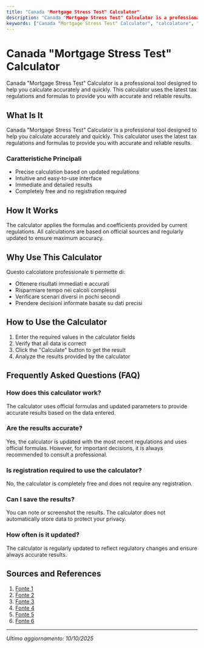 ```yaml
---
title: "Canada "Mortgage Stress Test" Calculator"
description: "Canada "Mortgage Stress Test" Calculator is a professional tool designed to help you calculate accurately and quickly. This calculator uses the latest tax regulations and formulas to provide you with accurate and reliable results."
keywords: ["Canada "Mortgage Stress Test" Calculator", "calcolatore", "calcolo online"]
---
```


# Canada "Mortgage Stress Test" Calculator

Canada "Mortgage Stress Test" Calculator is a professional tool designed to help you calculate accurately and quickly. This calculator uses the latest tax regulations and formulas to provide you with accurate and reliable results.

## What Is It

Canada "Mortgage Stress Test" Calculator is a professional tool designed to help you calculate accurately and quickly. This calculator uses the latest tax regulations and formulas to provide you with accurate and reliable results.

### Caratteristiche Principali

- Precise calculation based on updated regulations
- Intuitive and easy-to-use interface
- Immediate and detailed results
- Completely free and no registration required

## How It Works

The calculator applies the formulas and coefficients provided by current regulations. All calculations are based on official sources and regularly updated to ensure maximum accuracy.

## Why Use This Calculator

Questo calcolatore professionale ti permette di:

- Ottenere risultati immediati e accurati
- Risparmiare tempo nei calcoli complessi
- Verificare scenari diversi in pochi secondi
- Prendere decisioni informate basate su dati precisi

## How to Use the Calculator

1. Enter the required values in the calculator fields
2. Verify that all data is correct
3. Click the "Calculate" button to get the result
4. Analyze the results provided by the calculator

## Frequently Asked Questions (FAQ)

### How does this calculator work?

The calculator uses official formulas and updated parameters to provide accurate results based on the data entered.

### Are the results accurate?

Yes, the calculator is updated with the most recent regulations and uses official formulas. However, for important decisions, it is always recommended to consult a professional.

### Is registration required to use the calculator?

No, the calculator is completely free and does not require any registration.

### Can I save the results?

You can note or screenshot the results. The calculator does not automatically store data to protect your privacy.

### How often is it updated?

The calculator is regularly updated to reflect regulatory changes and ensure always accurate results.

## Sources and References

1. [Fonte 1](https://itools-ioutils.fcac-acfc.gc.ca/mq-hq/MQ-EAPH-eng.aspx)
2. [Fonte 2](https://wowa.ca/calculators/stress-test)
3. [Fonte 3](https://rates.ca/mortgage-calculators/mortgage-stress-test)
4. [Fonte 4](https://www.nesto.ca/mortgage-basics/stress-test-calculator/)
5. [Fonte 5](https://www.nerdwallet.com/ca/p/article/mortgages/mortgage-stress-test)
6. [Fonte 6](https://www.ratehub.ca/mortgage-affordability-calculator)

---

*Ultimo aggiornamento: 10/10/2025*
